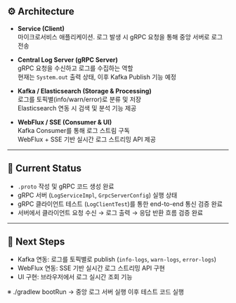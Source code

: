 
## ⚙️ Architecture

- **Service (Client)**  
  마이크로서비스 애플리케이션. 로그 발생 시 gRPC 요청을 통해 중앙 서버로 로그 전송  

- **Central Log Server (gRPC Server)**  
  gRPC 요청을 수신하고 로그를 수집하는 역할  
  현재는 `System.out` 출력 상태, 이후 Kafka Publish 기능 예정  

- **Kafka / Elasticsearch (Storage & Processing)**  
  로그를 토픽별(info/warn/error)로 분류 및 저장  
  Elasticsearch 연동 시 검색 및 분석 기능 제공  

- **WebFlux / SSE (Consumer & UI)**  
  Kafka Consumer를 통해 로그 스트림 구독  
  WebFlux + SSE 기반 실시간 로그 스트리밍 API 제공  

---

## 🚀 Current Status

- `.proto` 작성 및 gRPC 코드 생성 완료  
- gRPC 서버 (`LogServiceImpl`, `GrpcServerConfig`) 실행 상태  
- gRPC 클라이언트 테스트 (`LogClientTest`)를 통한 end-to-end 통신 검증 완료  
- 서버에서 클라이언트 요청 수신 → 로그 출력 → 응답 반환 흐름 검증 완료  

---

## 🔮 Next Steps

- Kafka 연동: 로그를 토픽별로 publish (`info-logs`, `warn-logs`, `error-logs`)  
- WebFlux 연동: SSE 기반 실시간 로그 스트리밍 API 구현  
- UI 구현: 브라우저에서 로그 실시간 조회 기능  


※ ./gradlew bootRun -> 중앙 로그 서버 실행 이후 테스트 코드 실행 

